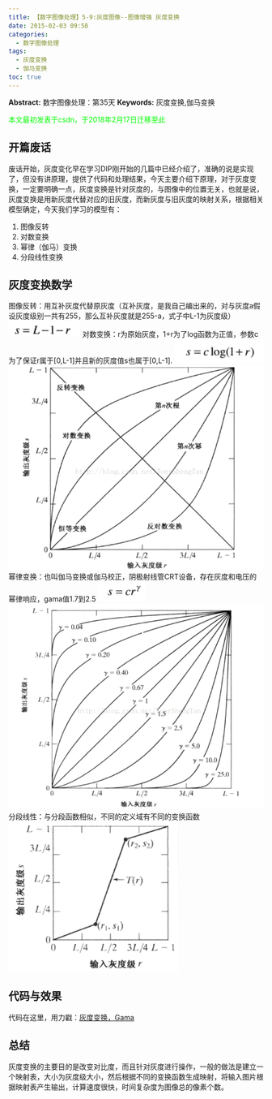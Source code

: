 ```yaml
---
title: 【数字图像处理】5-9:灰度图像--图像增强 灰度变换
date: 2015-02-03 09:58
categories:
  - 数字图像处理
tags:
  - 灰度变换
  - 伽马变换
toc: true
---
```

**Abstract:** 数字图像处理：第35天
**Keywords:** 灰度变换,伽马变换
<!--more-->
<font color="00FF00">本文最初发表于csdn，于2018年2月17日迁移至此</font>
## 开篇废话
废话开始，灰度变化早在学习DIP刚开始的几篇中已经介绍了，准确的说是实现了，但没有讲原理，提供了代码和处理结果，今天主要介绍下原理，对于灰度变换，一定要明确一点，灰度变换是针对灰度的，与图像中的位置无关，也就是说，灰度变换是用新灰度代替对应的旧灰度，而新灰度与旧灰度的映射关系，根据相关模型确定，今天我们学习的模型有：

1. 图像反转
2. 对数变换
3. 幂律（伽马）变换
4. 分段线性变换

## 灰度变换数学
图像反转：用互补灰度代替原灰度（互补灰度，是我自己编出来的，对与灰度a假设灰度级别一共有255，那么互补灰度就是255-a，式子中L-1为灰度级）
![Center][]
对数变换：r为原始灰度，1+r为了log函数为正值，参数c为了保证r属于\[0,L-1\]并且新的灰度值s也属于\[0,L-1\].
![Center 1][]
![Center 2][]
幂律变换：也叫伽马变换或伽马校正，阴极射线管CRT设备，存在灰度和电压的幂律响应，gama值1.7到2.5
![Center 3][]
![Center 4][]
分段线性：与分段函数相似，不同的定义域有不同的变换函数
![Center 5][]
## 代码与效果
代码在这里，用力戳：[灰度变换，Gama]()
## 总结
灰度变换的主要目的是改变对比度，而且针对灰度进行操作，一般的做法是建立一个映射表，大小为灰度级大小，然后根据不同的变换函数生成映射，将输入图片根据映射表产生输出，计算速度很快，时间复杂度为图像总的像素个数。

[Center]: DIP-5-9-灰度图像-图像增强-灰度变换/20150203091558062.png
[Center 1]: DIP-5-9-灰度图像-图像增强-灰度变换/20150203091638611.png
[Center 2]: DIP-5-9-灰度图像-图像增强-灰度变换/20150203094613457.png
[Center 3]: DIP-5-9-灰度图像-图像增强-灰度变换/20150203093829373.png
[Center 4]: DIP-5-9-灰度图像-图像增强-灰度变换/20150203094651116.png
[Center 5]: DIP-5-9-灰度图像-图像增强-灰度变换/20150203095017895.png
[http_blog.csdn.net_tonyshengtan_article_details_41009683]: http://blog.csdn.net/tonyshengtan/article/details/41009683
